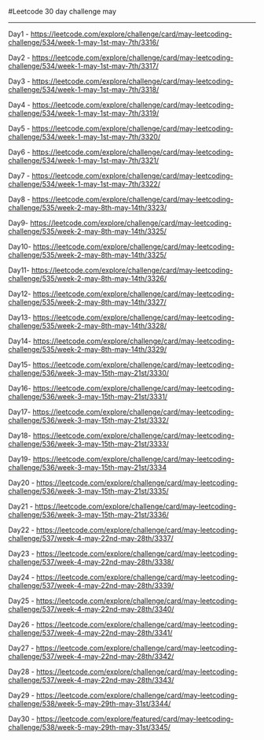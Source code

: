 #Leetcode 30 day challenge may	

---	
Day1 - https://leetcode.com/explore/challenge/card/may-leetcoding-challenge/534/week-1-may-1st-may-7th/3316/

Day2 - https://leetcode.com/explore/challenge/card/may-leetcoding-challenge/534/week-1-may-1st-may-7th/3317/

Day3 - https://leetcode.com/explore/challenge/card/may-leetcoding-challenge/534/week-1-may-1st-may-7th/3318/

Day4 - https://leetcode.com/explore/challenge/card/may-leetcoding-challenge/534/week-1-may-1st-may-7th/3319/

Day5 - https://leetcode.com/explore/challenge/card/may-leetcoding-challenge/534/week-1-may-1st-may-7th/3320/

Day6 - https://leetcode.com/explore/challenge/card/may-leetcoding-challenge/534/week-1-may-1st-may-7th/3321/

Day7 - https://leetcode.com/explore/challenge/card/may-leetcoding-challenge/534/week-1-may-1st-may-7th/3322/

Day8 - https://leetcode.com/explore/challenge/card/may-leetcoding-challenge/535/week-2-may-8th-may-14th/3323/	

Day9- https://leetcode.com/explore/challenge/card/may-leetcoding-challenge/535/week-2-may-8th-may-14th/3325/

Day10- https://leetcode.com/explore/challenge/card/may-leetcoding-challenge/535/week-2-may-8th-may-14th/3325/

Day11- https://leetcode.com/explore/challenge/card/may-leetcoding-challenge/535/week-2-may-8th-may-14th/3326/

Day12- https://leetcode.com/explore/challenge/card/may-leetcoding-challenge/535/week-2-may-8th-may-14th/3327/

Day13- https://leetcode.com/explore/challenge/card/may-leetcoding-challenge/535/week-2-may-8th-may-14th/3328/

Day14- https://leetcode.com/explore/challenge/card/may-leetcoding-challenge/535/week-2-may-8th-may-14th/3329/

Day15- https://leetcode.com/explore/challenge/card/may-leetcoding-challenge/536/week-3-may-15th-may-21st/3330/

Day16- https://leetcode.com/explore/challenge/card/may-leetcoding-challenge/536/week-3-may-15th-may-21st/3331/

Day17- https://leetcode.com/explore/challenge/card/may-leetcoding-challenge/536/week-3-may-15th-may-21st/3332/

Day18- https://leetcode.com/explore/challenge/card/may-leetcoding-challenge/536/week-3-may-15th-may-21st/3333/

Day19- https://leetcode.com/explore/challenge/card/may-leetcoding-challenge/536/week-3-may-15th-may-21st/3334

Day20 - https://leetcode.com/explore/challenge/card/may-leetcoding-challenge/536/week-3-may-15th-may-21st/3335/

Day21 - https://leetcode.com/explore/challenge/card/may-leetcoding-challenge/536/week-3-may-15th-may-21st/3336/

Day22 - https://leetcode.com/explore/challenge/card/may-leetcoding-challenge/537/week-4-may-22nd-may-28th/3337/

Day23 - https://leetcode.com/explore/challenge/card/may-leetcoding-challenge/537/week-4-may-22nd-may-28th/3338/

Day24 - https://leetcode.com/explore/challenge/card/may-leetcoding-challenge/537/week-4-may-22nd-may-28th/3339/

Day25 - https://leetcode.com/explore/challenge/card/may-leetcoding-challenge/537/week-4-may-22nd-may-28th/3340/

Day26 - https://leetcode.com/explore/challenge/card/may-leetcoding-challenge/537/week-4-may-22nd-may-28th/3341/

Day27 - https://leetcode.com/explore/challenge/card/may-leetcoding-challenge/537/week-4-may-22nd-may-28th/3342/

Day28 - https://leetcode.com/explore/challenge/card/may-leetcoding-challenge/537/week-4-may-22nd-may-28th/3343/

Day29 - https://leetcode.com/explore/challenge/card/may-leetcoding-challenge/538/week-5-may-29th-may-31st/3344/

Day30 - https://leetcode.com/explore/featured/card/may-leetcoding-challenge/538/week-5-may-29th-may-31st/3345/

